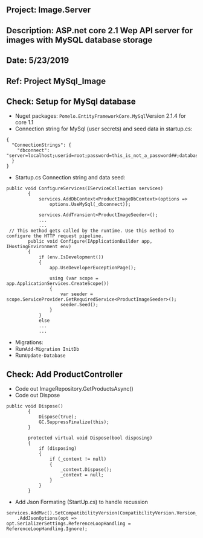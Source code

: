 ## Project: Image.Server
## Description: ASP.net core 2.1 Wep API server for images with MySQL database storage
## Date: 5/23/2019


## Ref: Project MySql_Image

## Check: Setup for MySql database
* Nuget packages: ```Pomelo.EntityFrameworkCore.MySql```Version 2.1.4 for core 1.1
* Connection string for MySql (user secrets) and seed data in startup.cs:
```
{
  "ConnectionStrings": {
    "dbconnect": "server=localhost;userid=root;password=this_is_not_a_password##;database=Test;"
  }
}
```
* Startup.cs Connection string and data seed:
```
public void ConfigureServices(IServiceCollection services)
        {
            services.AddDbContext<ProductImageDbContext>(options => 
                options.UseMySql(_dbconnect));

			services.AddTransient<ProductImageSeeder>();
			...
			...
 // This method gets called by the runtime. Use this method to configure the HTTP request pipeline.
        public void Configure(IApplicationBuilder app, IHostingEnvironment env)
        {
            if (env.IsDevelopment())
            {
                app.UseDeveloperExceptionPage();

                using (var scope = app.ApplicationServices.CreateScope())
                {
                    var seeder = scope.ServiceProvider.GetRequiredService<ProductImageSeeder>();
                    seeder.Seed();
                }
            }
            else
			...
			...
```
* Migrations:
* Run```Add-Migration InitDb```
* Run```Update-Database```

## Check: Add ProductController

* Code out ImageRepository.GetProductsAsync()
* Code out Dispose 
```
public void Dispose()
        {
            Dispose(true);
            GC.SuppressFinalize(this);
        }

        protected virtual void Dispose(bool disposing)
        {
            if (disposing)
            {
                if (_context != null)
                {
                    _context.Dispose();
                    _context = null;
                }
            }
        }
```
* Add Json Formating (StartUp.cs) to handle recussion
```
services.AddMvc().SetCompatibilityVersion(CompatibilityVersion.Version_2_1)
    .AddJsonOptions(opt => opt.SerializerSettings.ReferenceLoopHandling = ReferenceLoopHandling.Ignore);

```

